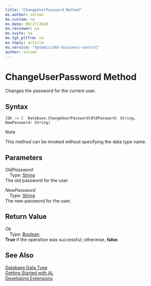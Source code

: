 ```yaml
---
title: "ChangeUserPassword Method"
ms.author: solsen
ms.custom: na
ms.date: 09/27/2018
ms.reviewer: na
ms.suite: na
ms.tgt_pltfrm: na
ms.topic: article
ms.service: "dynamics365-business-central"
author: solsen
---
```

[//]: # (START>DO_NOT_EDIT)
[//]: # (IMPORTANT:Do not edit any of the content between here and the END>DO_NOT_EDIT.)
[//]: # (Any modifications should be made in the .resx files in the ModernDev repo.)
# ChangeUserPassword Method
Changes the password for the current user.

## Syntax
```
[Ok := ]  Database.ChangeUserPassword(OldPassword: String, NewPassword: String)
```
> [!NOTE]  
> This method can be invoked without specifying the data type name.  
## Parameters
*OldPassword*  
&emsp;Type: [String](string-data-type.md)  
The old password for the user.
        
*NewPassword*  
&emsp;Type: [String](string-data-type.md)  
The new password for the user.  


## Return Value
*Ok*  
&emsp;Type: [Boolean](boolean-data-type.md)  
**True** if the operation was successful; otherwise, **false**.  
  


[//]: # (IMPORTANT: END>DO_NOT_EDIT)
## See Also
[Database Data Type](database-data-type.md)  
[Getting Started with AL](../devenv-get-started.md)  
[Developing Extensions](../devenv-dev-overview.md)